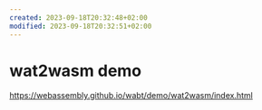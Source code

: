 ```yaml
---
created: 2023-09-18T20:32:48+02:00
modified: 2023-09-18T20:32:51+02:00
---
```


# wat2wasm demo

https://webassembly.github.io/wabt/demo/wat2wasm/index.html
